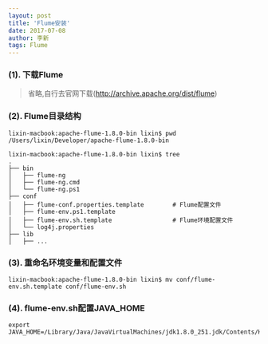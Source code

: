 ```yaml
---
layout: post
title: 'Flume安装'
date: 2017-07-08
author: 李新
tags: Flume
---
```


### (1). 下载Flume
> 省略,自行去官网下载(http://archive.apache.org/dist/flume)
### (2). Flume目录结构
```
lixin-macbook:apache-flume-1.8.0-bin lixin$ pwd
/Users/lixin/Developer/apache-flume-1.8.0-bin

lixin-macbook:apache-flume-1.8.0-bin lixin$ tree
.
├── bin
│   ├── flume-ng
│   ├── flume-ng.cmd
│   └── flume-ng.ps1
├── conf
│   ├── flume-conf.properties.template        # Flume配置文件
│   ├── flume-env.ps1.template
│   ├── flume-env.sh.template                 # Flume环境配置文件
│   └── log4j.properties
├── lib
│   ├── ...
```
### (3). 重命名环境变量和配置文件
```
lixin-macbook:apache-flume-1.8.0-bin lixin$ mv conf/flume-env.sh.template conf/flume-env.sh
```
### (4). flume-env.sh配置JAVA_HOME
```
export JAVA_HOME=/Library/Java/JavaVirtualMachines/jdk1.8.0_251.jdk/Contents/Home
```